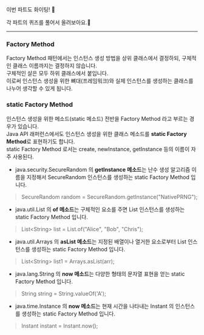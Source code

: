 이번 파트도 화이팅! 💪

각 파트의 퀴즈를 풀어서 올려보아요.📝

---
### Factory Method
Factory Method 패턴에서는 인스턴스 생성 방법을 상위 클래스에서 결정하되, 구체적인 클래스 이름까지는 결정하지 않습니다.<br/>
구체적인 살은 모두 하위 클래스에서 붙입니다.<br/>
이로써 인스턴스 생성을 위한 뼈대(프레임워크)와 실제 인스턴스를 생성하는 클래스를 나누어 생각할 수 있게 됩니다.

### static Factory Method
인스턴스 생성을 위한 메소드(static 메소드) 전반을 Factory Method 라고 부르는 경우가 있습니다.<br/>
Java API 래퍼런스에서도 인스턴스 생성을 위한 클래스 메소드를 <b>static Factory Method</b>로 표현하기도 합니다.<br/>
static Factory Method 로서는 create, newInstance, getInstance 등의 이름이 자주 사용된다.<br/>

+ java.security.SecureRandom 의 <b>getInstance 메소드</b>는 난수 생성 알고리즘 이름을 지정해서 SecureRandom 인스턴스를 생성하는 static Factory Method 입니다.<br/>
<blockquote>SecureRandom random = SecureRandom.getInstance("NativePRNG");</blockquote>

+ java.util.List 의 <b>of 메소드</b>는 구체적인 요소를 주면 List 인스턴스를 생성하는 static Factory Method 입니다.
<blockquote>List&lt;String&gt; list = List.of("Alice", "Bob", "Chris");</blockquote>

+ java.util.Arrays 의 <b>asList 메소드</b>는 지정된 배열이나 열거한 요소로부터 List 인스턴스를 생성하는 static Factory Method 입니다.
<blockquote>List&lt;String&gt; list1 = Arrays.asList(arr);</blockquote>

+ java.lang.String 의 <b>now 메소드</b>는 다양한 형태의 문자열 표현을 얻는 static Factory Method 입니다.
<blockquote>String string = String.valueOf('A');</blockquote>

+ java.time.Instance 의 <b>now 메소드</b>는 현재 시간을 나타내는 Instant 의 인스턴스를 생성하는 static Factory Method 입니다.
<blockquote>Instant instant = Instant.now();</blockquote>